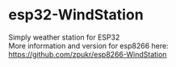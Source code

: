 # esp32-WindStation
Simply weather station for ESP32 <br>
More information and version for esp8266 here: https://github.com/zpukr/esp8266-WindStation
